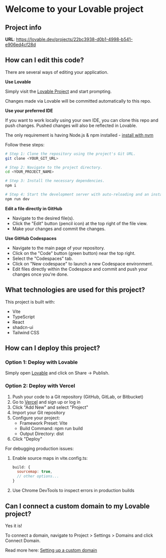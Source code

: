 # Welcome to your Lovable project

## Project info

**URL**: https://lovable.dev/projects/22bc3938-d0b1-4998-b541-e906ed4cf28d

## How can I edit this code?

There are several ways of editing your application.

**Use Lovable**

Simply visit the [Lovable Project](https://lovable.dev/projects/22bc3938-d0b1-4998-b541-e906ed4cf28d) and start prompting.

Changes made via Lovable will be committed automatically to this repo.

**Use your preferred IDE**

If you want to work locally using your own IDE, you can clone this repo and push changes. Pushed changes will also be reflected in Lovable.

The only requirement is having Node.js & npm installed - [install with nvm](https://github.com/nvm-sh/nvm#installing-and-updating)

Follow these steps:

```sh
# Step 1: Clone the repository using the project's Git URL.
git clone <YOUR_GIT_URL>

# Step 2: Navigate to the project directory.
cd <YOUR_PROJECT_NAME>

# Step 3: Install the necessary dependencies.
npm i

# Step 4: Start the development server with auto-reloading and an instant preview.
npm run dev
```

**Edit a file directly in GitHub**

- Navigate to the desired file(s).
- Click the "Edit" button (pencil icon) at the top right of the file view.
- Make your changes and commit the changes.

**Use GitHub Codespaces**

- Navigate to the main page of your repository.
- Click on the "Code" button (green button) near the top right.
- Select the "Codespaces" tab.
- Click on "New codespace" to launch a new Codespace environment.
- Edit files directly within the Codespace and commit and push your changes once you're done.

## What technologies are used for this project?

This project is built with:

- Vite
- TypeScript
- React
- shadcn-ui
- Tailwind CSS

## How can I deploy this project?

### Option 1: Deploy with Lovable
Simply open [Lovable](https://lovable.dev/projects/22bc3938-d0b1-4998-b541-e906ed4cf28d) and click on Share -> Publish.

### Option 2: Deploy with Vercel
1. Push your code to a Git repository (GitHub, GitLab, or Bitbucket)
2. Go to [Vercel](https://vercel.com/) and sign up or log in
3. Click "Add New" and select "Project"
4. Import your Git repository
5. Configure your project:
   - Framework Preset: Vite
   - Build Command: npm run build
   - Output Directory: dist
6. Click "Deploy"

For debugging production issues:
1. Enable source maps in vite.config.ts:
   ```js
   build: {
     sourcemap: true,
     // other options...
   }
   ```
2. Use Chrome DevTools to inspect errors in production builds

## Can I connect a custom domain to my Lovable project?

Yes it is!

To connect a domain, navigate to Project > Settings > Domains and click Connect Domain.

Read more here: [Setting up a custom domain](https://docs.lovable.dev/tips-tricks/custom-domain#step-by-step-guide)

